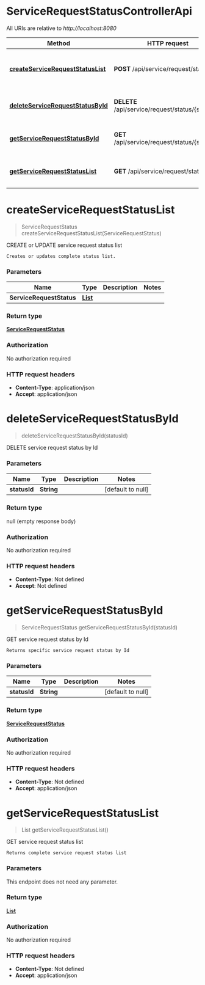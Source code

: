# ServiceRequestStatusControllerApi

All URIs are relative to *http://localhost:8080*

| Method | HTTP request | Description |
|------------- | ------------- | -------------|
| [**createServiceRequestStatusList**](ServiceRequestStatusControllerApi.md#createServiceRequestStatusList) | **POST** /api/service/request/status/ | CREATE or UPDATE service request status list |
| [**deleteServiceRequestStatusById**](ServiceRequestStatusControllerApi.md#deleteServiceRequestStatusById) | **DELETE** /api/service/request/status/{statusId} | DELETE service request status by Id |
| [**getServiceRequestStatusById**](ServiceRequestStatusControllerApi.md#getServiceRequestStatusById) | **GET** /api/service/request/status/{statusId} | GET service request status by Id |
| [**getServiceRequestStatusList**](ServiceRequestStatusControllerApi.md#getServiceRequestStatusList) | **GET** /api/service/request/status/ | GET service request status list |


<a name="createServiceRequestStatusList"></a>
# **createServiceRequestStatusList**
> ServiceRequestStatus createServiceRequestStatusList(ServiceRequestStatus)

CREATE or UPDATE service request status list

    Creates or updates complete status list.

### Parameters

|Name | Type | Description  | Notes |
|------------- | ------------- | ------------- | -------------|
| **ServiceRequestStatus** | [**List**](../Models/ServiceRequestStatus.md)|  | |

### Return type

[**ServiceRequestStatus**](../Models/ServiceRequestStatus.md)

### Authorization

No authorization required

### HTTP request headers

- **Content-Type**: application/json
- **Accept**: application/json

<a name="deleteServiceRequestStatusById"></a>
# **deleteServiceRequestStatusById**
> deleteServiceRequestStatusById(statusId)

DELETE service request status by Id

### Parameters

|Name | Type | Description  | Notes |
|------------- | ------------- | ------------- | -------------|
| **statusId** | **String**|  | [default to null] |

### Return type

null (empty response body)

### Authorization

No authorization required

### HTTP request headers

- **Content-Type**: Not defined
- **Accept**: Not defined

<a name="getServiceRequestStatusById"></a>
# **getServiceRequestStatusById**
> ServiceRequestStatus getServiceRequestStatusById(statusId)

GET service request status by Id

    Returns specific service request status by Id

### Parameters

|Name | Type | Description  | Notes |
|------------- | ------------- | ------------- | -------------|
| **statusId** | **String**|  | [default to null] |

### Return type

[**ServiceRequestStatus**](../Models/ServiceRequestStatus.md)

### Authorization

No authorization required

### HTTP request headers

- **Content-Type**: Not defined
- **Accept**: application/json

<a name="getServiceRequestStatusList"></a>
# **getServiceRequestStatusList**
> List getServiceRequestStatusList()

GET service request status list

    Returns complete service request status list

### Parameters
This endpoint does not need any parameter.

### Return type

[**List**](../Models/ServiceRequestStatus.md)

### Authorization

No authorization required

### HTTP request headers

- **Content-Type**: Not defined
- **Accept**: application/json

